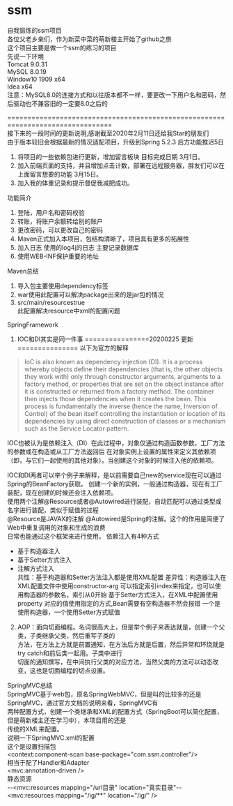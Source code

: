 # ssm
自我锻炼的ssm项目  
各位父老乡亲们，作为新菜中菜的萌新楼主开始了github之旅  
这个项目主要是做一个ssm的练习的项目  
先说一下环境  
Tomcat 9.0.31  
MySQL 8.0.19   
Window10 1909 x64  
Idea x64  
注意：MySQL8.0的连接方式和以往版本都不一样，要更改一下用户名和密码，然后驱动也不兼容旧的一定要8.0之后的  

================================================================================  
接下来的一段时间的更新说明,感谢截至2020年2月11日还给我Star的朋友们  
由于版本较旧会根据最新的情况适配项目，升级到Spring 5.2.3 后方功能推迟5日
1. 将项目的一些依赖包进行更新，增加留言板块  目标完成日期 3月1日。  
2. 加入前端页面的支持，并且增加点击计数，部署在远程服务器，胖友们可以在上面留言想要的功能 3月15日。    
3. 加入我的体重记录和提示督促我减肥成功。  


功能简介  
1. 登陆，用户名和密码校验
2. 转账，将账户余额转给别的账户
3. 更改密码，可以更改自己的密码  
4. Maven正式加入本项目，包结构清晰了，项目具有更多的拓展性
5. 加入日志 使用的log4j的日志 主要记录数据库  
6. 使用WEB-INF保护重要的地址  

Maven总结  
1. 导入包主要使用dependency标签  
2. <packaging>war</packaging>使用此配置可以解决package出来的是jar包的情况  
3.  <build><resources><resource><directory>src/main/resources</directory><filtering>true</filtering></resource>  
 </resources></build>此配置解决resource中xml的配置问题  
    
SpringFramework
1. IOC和DI其实是同一件事 
================20200225 更新===============
以下为官方的解释
>IoC is also known as dependency injection (DI). 
>It is a process whereby objects define their dependencies
> (that is, the other objects they work with) only through 
>constructor arguments, arguments to a factory method, or 
>properties that are set on the object instance after 
>it is constructed or returned from a factory method. 
>The container then injects those dependencies when 
>it creates the bean. This process is fundamentally 
>the inverse (hence the name, Inversion of Control) of the bean 
>itself controlling the instantiation or location of its dependencies by 
>using direct construction of classes or a mechanism such as the Service Locator pattern.

IOC也被认为是依赖注入（DI）在此过程中，对象仅通过构造函数参数，工厂方法的参数或在构造或从工厂方法返回后
在对象实例上设置的属性来定义其依赖项（即，与它们一起使用的其他对象）。当创建这个对象的时候注入他的依赖项。

IOC和DI两者可以举个例子来解释，是以前需要自己new的service现在可以通过Spring的BeanFactory获取。
创建一个新的实例，一般通过构造器，现在有工厂装配，现在创建的时候还会注入依赖项。  
使用两个注解@Resource或者@Autowired进行装配，自动匹配可以通过类型或名字进行装配，类似于赋值的过程  
@Resource是JAVAX的注解 @Autowired是Spring的注解。这个的作用是简便了Web中重复调用的对象和生成的浪费  
日常也能通过这个框架来进行使用。
依赖注入有4种方式
+ 基于构造器注入
+ 基于Setter方式注入
+ 注解方式注入  
共性：基于构造器和Setter方法注入都是使用XML配置
差异性：构造器注入在XML配置文件中使用constructor-arg 可以指定索引index来指定，也可以使用构造器的参数名，索引从0开始
        基于Setter方式注入，在XML中配置使用property 对应的值使用指定的方式,Bean需要有空构造器不然会报错
        一个是使用构造器，一个使用Setter方式赋值
2. AOP：面向切面编程。名词很高大上，但是举个例子来表达就是，创建一个父类，子类继承父类，然后重写子类的  
方法，在方法上方就是前置通知，在方法后方就是后置，然后异常和环绕就是try catch和前后类一起用。子类中进行  
切面的通知撰写，在中间执行父类的对应方法，当然父类的方法可以动态改变，这也是切面编程的切点设置。  
   
SpringMVC总结  
SpringMVC基于web包，原名SpringWebMVC，但是叫的比较多的还是SpringMVC，通过官方文档的说明来看，SpringMVC有  
两种配置方式，创建一个类继承和XML的配置方式（SpringBoot可以简化配置，但是萌新楼主还在学习中），本项目用的还是  
传统的XML来配置。  
说明一下SpringMVC.xml的配置  
这个是设置扫描包  
<context:component-scan base-package="com.ssm.controller"/>  
相当于配了Handler和Adapter  
<mvc:annotation-driven />  
静态资源  
--<mvc:resources mapping="/url目录" location="真实目录"--  
<mvc:resources mapping="/ig/**" location="/ig/" />  
